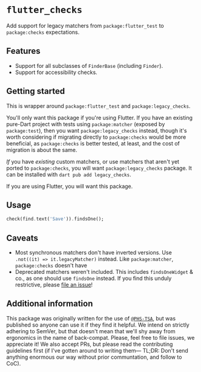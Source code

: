 # `flutter_checks`

Add support for legacy matchers from `package:flutter_test` to `package:checks` expectations.

## Features

- Support for all subclasses of `FinderBase` (including `Finder`).
- Support for accessibility checks.

## Getting started

This is wrapper around `package:flutter_test` and `package:legacy_checks`.

You'll only want this package if you're using Flutter.
If you have an existing pure-Dart project with tests using `package:matcher` (exposed by `package:test`),
then you want `package:legacy_checks` instead,
though it's worth considering if migrating directly to `package:checks` would be more beneficial,
as `package:checks` is better tested, at least, and the cost of migration is about the same.

_If_ you have _existing_ custom matchers, or use matchers that aren't yet ported to `package:checks`,
you will want `package:legacy_checks` package.
It can be installed with `dart pub add legacy_checks`.

If you are using Flutter, you will want this package.

## Usage

```dart
check(find.text('Save')).findsOne();
```

## Caveats

- Most synchronous matchers don't have inverted versions.
  Use `.not((it) => it.legacyMatcher)` instead.
  Like `package:matcher`, `package:checks` doesn't have
- Deprecated matchers weren't included.
  This includes `findsOneWidget` & co., as one should use `findsOne` instead.
  If you find this unduly restrictive, please [file an issue][new-issue]!

## Additional information

This package was originally written for the use of [`@PHS-TSA`][phs-tsa],
but was published so anyone can use it if they find it helpful.
We intend on strictly adhering to SemVer,
but that doesn't mean that we'll shy away from ergonomics in the name of back-compat.
Please, feel free to file issues, we appreciate it!
We also accept PRs, but please read the contributing guidelines first
(if I've gotten around to writing them—
TL;DR: Don't send anything enormous our way without prior communtation, and follow to CoC).

[new-issue]: https://github.com/lishaduck/legacy_checks/issues/new
[phs-tsa]: https://github.com/PHS-TSA

